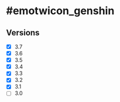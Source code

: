 # #emotwicon_genshin

## Versions

- [x] 3.7
- [x] 3.6
- [x] 3.5
- [x] 3.4
- [x] 3.3
- [x] 3.2
- [x] 3.1
- [ ] 3.0
